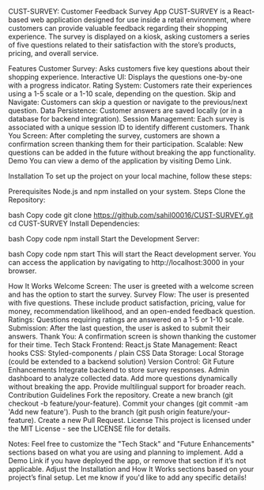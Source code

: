 CUST-SURVEY: Customer Feedback Survey App
CUST-SURVEY is a React-based web application designed for use inside a retail environment, where customers can provide valuable feedback regarding their shopping experience. The survey is displayed on a kiosk, asking customers a series of five questions related to their satisfaction with the store’s products, pricing, and overall service.

Features
Customer Survey: Asks customers five key questions about their shopping experience.
Interactive UI: Displays the questions one-by-one with a progress indicator.
Rating System: Customers rate their experiences using a 1-5 scale or a 1-10 scale, depending on the question.
Skip and Navigate: Customers can skip a question or navigate to the previous/next question.
Data Persistence: Customer answers are saved locally (or in a database for backend integration).
Session Management: Each survey is associated with a unique session ID to identify different customers.
Thank You Screen: After completing the survey, customers are shown a confirmation screen thanking them for their participation.
Scalable: New questions can be added in the future without breaking the app functionality.
Demo
You can view a demo of the application by visiting Demo Link.

Installation
To set up the project on your local machine, follow these steps:

Prerequisites
Node.js and npm installed on your system.
Steps
Clone the Repository:

bash
Copy code
git clone https://github.com/sahil00016/CUST-SURVEY.git
cd CUST-SURVEY
Install Dependencies:

bash
Copy code
npm install
Start the Development Server:

bash
Copy code
npm start
This will start the React development server. You can access the application by navigating to http://localhost:3000 in your browser.

How It Works
Welcome Screen: The user is greeted with a welcome screen and has the option to start the survey.
Survey Flow: The user is presented with five questions. These include product satisfaction, pricing, value for money, recommendation likelihood, and an open-ended feedback question.
Ratings: Questions requiring ratings are answered on a 1-5 or 1-10 scale.
Submission: After the last question, the user is asked to submit their answers.
Thank You: A confirmation screen is shown thanking the customer for their time.
Tech Stack
Frontend: React.js
State Management: React hooks
CSS: Styled-components / plain CSS
Data Storage: Local Storage (could be extended to a backend solution)
Version Control: Git
Future Enhancements
Integrate backend to store survey responses.
Admin dashboard to analyze collected data.
Add more questions dynamically without breaking the app.
Provide multilingual support for broader reach.
Contribution Guidelines
Fork the repository.
Create a new branch (git checkout -b feature/your-feature).
Commit your changes (git commit -am 'Add new feature').
Push to the branch (git push origin feature/your-feature).
Create a new Pull Request.
License
This project is licensed under the MIT License - see the LICENSE file for details.

Notes:
Feel free to customize the "Tech Stack" and "Future Enhancements" sections based on what you are using and planning to implement.
Add a Demo Link if you have deployed the app, or remove that section if it’s not applicable.
Adjust the Installation and How It Works sections based on your project’s final setup.
Let me know if you'd like to add any specific details!

